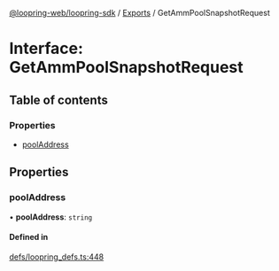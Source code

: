 [@loopring-web/loopring-sdk](../README.md) / [Exports](../modules.md) / GetAmmPoolSnapshotRequest

# Interface: GetAmmPoolSnapshotRequest

## Table of contents

### Properties

- [poolAddress](GetAmmPoolSnapshotRequest.md#pooladdress)

## Properties

### poolAddress

• **poolAddress**: `string`

#### Defined in

[defs/loopring_defs.ts:448](https://github.com/Loopring/loopring_sdk/blob/18accaa/src/defs/loopring_defs.ts#L448)
